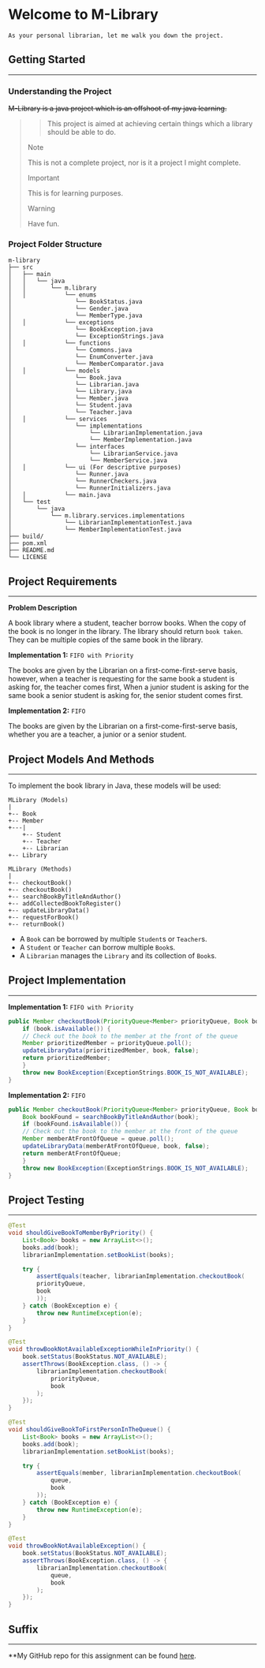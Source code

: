 # Welcome to M-Library

`As your personal librarian, let me walk you down the project.`

## Getting Started

---

### Understanding the Project

~~M-Library is a java project which is an offshoot of my java learning.~~

>> This project is aimed at achieving certain things which a library
> should be able to do.
> 
>> [!NOTE]
> This is not a complete project, nor is it a project I might complete.
> 
>> [!IMPORTANT]
> This is for learning purposes.
> 
>> [!WARNING]
> Have fun.

### Project Folder Structure

```
m-library
├── src
│   ├── main
│   │   └── java
│   │       └── m.library
│   │           └── enums
│                  └── BookStatus.java
│                  └── Gender.java
│                  └── MemberType.java
│   │           └── exceptions
│                  └── BookException.java
│                  └── ExceptionStrings.java
│   │           └── functions
│                  └── Commons.java
│                  └── EnumConverter.java
│                  └── MemberComparator.java
│   │           └── models
│                  └── Book.java
│                  └── Librarian.java
│                  └── Library.java
│                  └── Member.java
│                  └── Student.java
│                  └── Teacher.java
│   │           └── services
│                  └── implementations
│                      └── LibrarianImplementation.java
│                      └── MemberImplementation.java
│                  └── interfaces
│                      └── LibrarianService.java
│                      └── MemberService.java
│   │           └── ui (For descriptive purposes)
│                  └── Runner.java
│                  └── RunnerCheckers.java
│                  └── RunnerInitializers.java
│   │           └── main.java
│   └── test
│       └── java
│           └── m.library.services.implementations
│               └── LibrarianImplementationTest.java
│               └── MemberImplementationTest.java
├── build/
├── pom.xml
├── README.md
└── LICENSE
```

## Project Requirements

---

**Problem Description**

A book library where a student, teacher borrow books. 
When the copy of the book is no longer in the library. 
The library should return `book taken`. 
They can be multiple copies of the same book in the 
library.

**Implementation 1:** `FIFO with Priority`

The books are given by the Librarian on a first-come-first-serve
basis, however, when a teacher is requesting for the
same book a student is asking for, the teacher comes
first, When a junior student is asking for the same book
a senior student is asking for, the senior student comes
first.

**Implementation 2:** `FIFO`

The books are given by the Librarian on a first-come-first-serve
basis, whether you are a teacher, a junior or a senior
student.

## Project Models And Methods

---

To implement the book library in Java, these models 
will be used:

````
MLibrary (Models)
|
+-- Book
+-- Member
+---|
    +-- Student
    +-- Teacher
    +-- Librarian
+-- Library

MLibrary (Methods)
|
+-- checkoutBook()
+-- checkoutBook()
+-- searchBookByTitleAndAuthor()
+-- addCollectedBookToRegister()
+-- updateLibraryData()
+-- requestForBook()
+-- returnBook()
````

* A `Book` can be borrowed by multiple `Student`s
 or `Teacher`s.
* A `Student` or `Teacher` can borrow multiple `Book`s.
* A `Librarian` manages the `Library` and its collection
 of `Book`s.

## Project Implementation

---

**Implementation 1:** `FIFO with Priority`

```java
public Member checkoutBook(PriorityQueue<Member> priorityQueue, Book book) throws BookException{
    if (book.isAvailable()) {
    // Check out the book to the member at the front of the queue
    Member prioritizedMember = priorityQueue.poll();
    updateLibraryData(prioritizedMember, book, false);
    return prioritizedMember;
    }
    throw new BookException(ExceptionStrings.BOOK_IS_NOT_AVAILABLE);
}
```

**Implementation 2:** `FIFO`

```java
public Member checkoutBook(PriorityQueue<Member> priorityQueue, Book book) throws BookException{
    Book bookFound = searchBookByTitleAndAuthor(book);
    if (bookFound.isAvailable()) {
    // Check out the book to the member at the front of the queue
    Member memberAtFrontOfQueue = queue.poll();
    updateLibraryData(memberAtFrontOfQueue, book, false);
    return memberAtFrontOfQueue;
    }
    throw new BookException(ExceptionStrings.BOOK_IS_NOT_AVAILABLE);
}
```

## Project Testing

---

```java
@Test
void shouldGiveBookToMemberByPriority() {
    List<Book> books = new ArrayList<>();
    books.add(book);
    librarianImplementation.setBookList(books);

    try {
        assertEquals(teacher, librarianImplementation.checkoutBook(
        priorityQueue,
        book
        ));
    } catch (BookException e) {
        throw new RuntimeException(e);
    }
}

@Test
void throwBookNotAvailableExceptionWhileInPriority() {
    book.setStatus(BookStatus.NOT_AVAILABLE);
    assertThrows(BookException.class, () -> {
        librarianImplementation.checkoutBook(
            priorityQueue,
            book
        );
    });
}

@Test
void shouldGiveBookToFirstPersonInTheQueue() {
    List<Book> books = new ArrayList<>();
    books.add(book);
    librarianImplementation.setBookList(books);

    try {
        assertEquals(member, librarianImplementation.checkoutBook(
            queue,
            book
        ));
    } catch (BookException e) {
        throw new RuntimeException(e);
    }
}

@Test
void throwBookNotAvailableException() {
    book.setStatus(BookStatus.NOT_AVAILABLE);
    assertThrows(BookException.class, () -> {
        librarianImplementation.checkoutBook(
            queue,
            book
        );
    });
}
```

## Suffix

---

**My GitHub repo for this assignment can be found
[here](https://github.com/iamevaristus/m-library.git).

